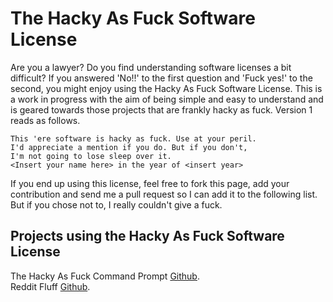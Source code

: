 # The Hacky As Fuck Software License
Are you a lawyer? Do you find understanding software licenses a bit difficult? If you answered 'No!!' to the first question and 'Fuck yes!' to the second, you might enjoy using the Hacky As Fuck Software License. This is a work in progress with the aim of being simple and easy to understand and is geared towards those projects that are frankly hacky as fuck. Version 1 reads as follows.

```
This 'ere software is hacky as fuck. Use at your peril.
I'd appreciate a mention if you do. But if you don't,
I'm not going to lose sleep over it.
<Insert your name here> in the year of <insert year>
```

If you end up using this license, feel free to fork this page, add your contribution and send me a pull request so I can add it to the following list. But if you chose not to, I really couldn't give a fuck.

## Projects using the Hacky As Fuck Software License

The Hacky As Fuck Command Prompt [Github](https://github.com/benhj/thehackyasfuckcommandprompt).  
Reddit Fluff [Github](https://github.com/impshum/Reddit-Fluff).
